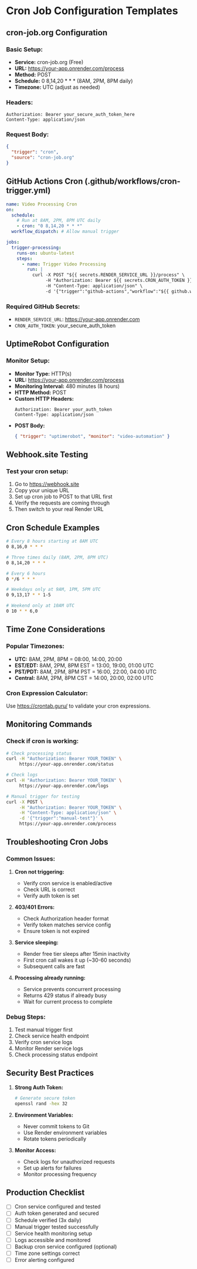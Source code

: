 # Cron Job Configuration Templates

## cron-job.org Configuration

### Basic Setup:

- **Service:** cron-job.org (Free)
- **URL:** https://your-app.onrender.com/process
- **Method:** POST
- **Schedule:** 0 8,14,20 \* \* \* (8AM, 2PM, 8PM daily)
- **Timezone:** UTC (adjust as needed)

### Headers:

```
Authorization: Bearer your_secure_auth_token_here
Content-Type: application/json
```

### Request Body:

```json
{
  "trigger": "cron",
  "source": "cron-job.org"
}
```

## GitHub Actions Cron (.github/workflows/cron-trigger.yml)

```yaml
name: Video Processing Cron
on:
  schedule:
    # Run at 8AM, 2PM, 8PM UTC daily
    - cron: "0 8,14,20 * * *"
  workflow_dispatch: # Allow manual trigger

jobs:
  trigger-processing:
    runs-on: ubuntu-latest
    steps:
      - name: Trigger Video Processing
        run: |
          curl -X POST "${{ secrets.RENDER_SERVICE_URL }}/process" \
               -H "Authorization: Bearer ${{ secrets.CRON_AUTH_TOKEN }}" \
               -H "Content-Type: application/json" \
               -d '{"trigger":"github-actions","workflow":"${{ github.workflow }}"}'
```

### Required GitHub Secrets:

- `RENDER_SERVICE_URL`: https://your-app.onrender.com
- `CRON_AUTH_TOKEN`: your_secure_auth_token

## UptimeRobot Configuration

### Monitor Setup:

- **Monitor Type:** HTTP(s)
- **URL:** https://your-app.onrender.com/process
- **Monitoring Interval:** 480 minutes (8 hours)
- **HTTP Method:** POST
- **Custom HTTP Headers:**
  ```
  Authorization: Bearer your_auth_token
  Content-Type: application/json
  ```
- **POST Body:**
  ```json
  { "trigger": "uptimerobot", "monitor": "video-automation" }
  ```

## Webhook.site Testing

### Test your cron setup:

1. Go to https://webhook.site
2. Copy your unique URL
3. Set up cron job to POST to that URL first
4. Verify the requests are coming through
5. Then switch to your real Render URL

## Cron Schedule Examples

```bash
# Every 8 hours starting at 8AM UTC
0 8,16,0 * * *

# Three times daily (8AM, 2PM, 8PM UTC)
0 8,14,20 * * *

# Every 6 hours
0 */6 * * *

# Weekdays only at 9AM, 1PM, 5PM UTC
0 9,13,17 * * 1-5

# Weekend only at 10AM UTC
0 10 * * 6,0
```

## Time Zone Considerations

### Popular Timezones:

- **UTC:** 8AM, 2PM, 8PM = 08:00, 14:00, 20:00
- **EST/EDT:** 8AM, 2PM, 8PM EST = 13:00, 19:00, 01:00 UTC
- **PST/PDT:** 8AM, 2PM, 8PM PST = 16:00, 22:00, 04:00 UTC
- **Central:** 8AM, 2PM, 8PM CST = 14:00, 20:00, 02:00 UTC

### Cron Expression Calculator:

Use https://crontab.guru/ to validate your cron expressions.

## Monitoring Commands

### Check if cron is working:

```bash
# Check processing status
curl -H "Authorization: Bearer YOUR_TOKEN" \
     https://your-app.onrender.com/status

# Check logs
curl -H "Authorization: Bearer YOUR_TOKEN" \
     https://your-app.onrender.com/logs

# Manual trigger for testing
curl -X POST \
     -H "Authorization: Bearer YOUR_TOKEN" \
     -H "Content-Type: application/json" \
     -d '{"trigger":"manual-test"}' \
     https://your-app.onrender.com/process
```

## Troubleshooting Cron Jobs

### Common Issues:

1. **Cron not triggering:**

   - Verify cron service is enabled/active
   - Check URL is correct
   - Verify auth token is set

2. **403/401 Errors:**

   - Check Authorization header format
   - Verify token matches service config
   - Ensure token is not expired

3. **Service sleeping:**

   - Render free tier sleeps after 15min inactivity
   - First cron call wakes it up (~30-60 seconds)
   - Subsequent calls are fast

4. **Processing already running:**
   - Service prevents concurrent processing
   - Returns 429 status if already busy
   - Wait for current process to complete

### Debug Steps:

1. Test manual trigger first
2. Check service health endpoint
3. Verify cron service logs
4. Monitor Render service logs
5. Check processing status endpoint

## Security Best Practices

1. **Strong Auth Token:**

   ```bash
   # Generate secure token
   openssl rand -hex 32
   ```

2. **Environment Variables:**

   - Never commit tokens to Git
   - Use Render environment variables
   - Rotate tokens periodically

3. **Monitor Access:**
   - Check logs for unauthorized requests
   - Set up alerts for failures
   - Monitor processing frequency

## Production Checklist

- [ ] Cron service configured and tested
- [ ] Auth token generated and secured
- [ ] Schedule verified (3x daily)
- [ ] Manual trigger tested successfully
- [ ] Service health monitoring setup
- [ ] Logs accessible and monitored
- [ ] Backup cron service configured (optional)
- [ ] Time zone settings correct
- [ ] Error alerting configured
